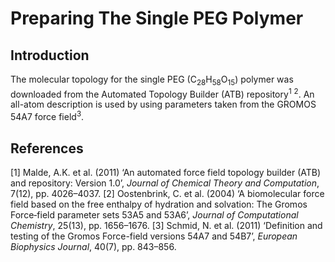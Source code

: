 # Preparing The Single PEG Polymer

## Introduction

The molecular topology for the single PEG (C<sub>28</sub>H<sub>58</sub>O<sub>15</sub>) polymer was downloaded from the Automated Topology Builder (ATB) repository<sup>1</sup> <sup>2</sup>. An all-atom description is used by using parameters taken from the GROMOS 54A7 force field<sup>3</sup>.

## References
[1] Malde, A.K. et al. (2011) ‘An automated force field topology builder (ATB) and repository: Version 1.0’, *Journal of Chemical Theory and Computation*, 7(12), pp. 4026–4037.
[2] Oostenbrink, C. et al. (2004) ‘A biomolecular force field based on the free enthalpy of hydration and solvation: The Gromos Force‐field parameter sets 53A5 and 53A6’, *Journal of Computational Chemistry*, 25(13), pp. 1656–1676.
[3] Schmid, N. et al. (2011) ‘Definition and testing of the Gromos Force-field versions 54A7 and 54B7’, *European Biophysics Journal*, 40(7), pp. 843–856.